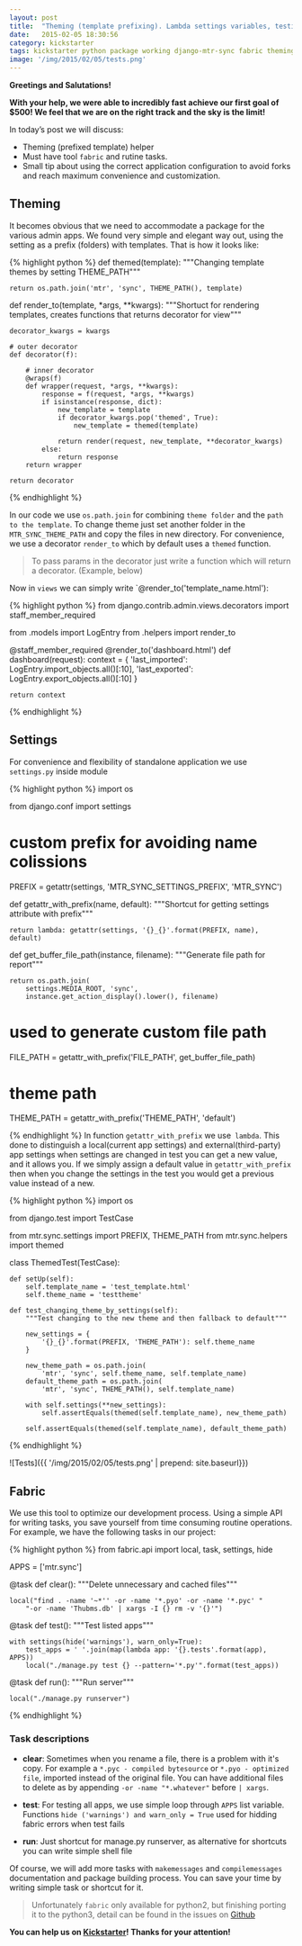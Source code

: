 ```yaml
---
layout: post
title:  "Theming (template prefixing). Lambda settings variables, testing. Fabfile for all annoying tasks"
date:   2015-02-05 18:30:56
сategory: kickstarter
tags: kickstarter python package working django-mtr-sync fabric theming settings
image: '/img/2015/02/05/tests.png'
---
```


**Greetings and Salutations!**

**With your help, we were able to incredibly fast achieve our first goal of $500!
We feel that we are on the right track and the sky is the limit!**

In today’s post we will discuss:

- Theming (prefixed template) helper
- Must have tool `fabric` and rutine tasks.
- Small tip about using the correct application configuration to avoid
  forks and reach maximum convenience and customization.

## Theming

It becomes obvious that we need to accommodate a package for the various admin apps.
We found very simple and elegant way out, using the setting as a prefix (folders) with templates.
That is how it looks like:

{% highlight python %}
def themed(template):
    """Changing template themes by setting THEME_PATH"""

    return os.path.join('mtr', 'sync', THEME_PATH(), template)

def render_to(template, *args, **kwargs):
    """Shortuct for rendering templates,
    creates functions that returns decorator for view"""

    decorator_kwargs = kwargs

    # outer decorator
    def decorator(f):

        # inner decorator
        @wraps(f)
        def wrapper(request, *args, **kwargs):
            response = f(request, *args, **kwargs)
            if isinstance(response, dict):
                new_template = template
                if decorator_kwargs.pop('themed', True):
                    new_template = themed(template)

                return render(request, new_template, **decorator_kwargs)
            else:
                return response
        return wrapper

    return decorator
{% endhighlight %}

In our code we use `os.path.join` for combining `theme folder` and the `path to the template`.
To change theme just set another folder in the `MTR_SYNC_THEME_PATH` and copy the files in new directory.
For convenience, we use a decorator `render_to` which by default uses a `themed` function.

> To pass params in the decorator just write a function
which will return a decorator. (Example, below)

Now in `views` we can simply write `@render_to('template_name.html'):

{% highlight python %}
from django.contrib.admin.views.decorators import staff_member_required

from .models import LogEntry
from .helpers import render_to


@staff_member_required
@render_to('dashboard.html')
def dashboard(request):
    context = {
        'last_imported': LogEntry.import_objects.all()[:10],
        'last_exported': LogEntry.export_objects.all()[:10]
    }

    return context
{% endhighlight %}

## Settings

For convenience and flexibility of standalone application we use `settings.py` inside module

{% highlight python %}
import os

from django.conf import settings

# custom prefix for avoiding name colissions
PREFIX = getattr(settings, 'MTR_SYNC_SETTINGS_PREFIX', 'MTR_SYNC')


def getattr_with_prefix(name, default):
    """Shortcut for getting settings attribute with prefix"""

    return lambda: getattr(settings, '{}_{}'.format(PREFIX, name), default)


def get_buffer_file_path(instance, filename):
    """Generate file path for report"""

    return os.path.join(
        settings.MEDIA_ROOT, 'sync',
        instance.get_action_display().lower(), filename)

# used to generate custom file path
FILE_PATH = getattr_with_prefix('FILE_PATH', get_buffer_file_path)

# theme path
THEME_PATH = getattr_with_prefix('THEME_PATH', 'default')

{% endhighlight %}
In function `getattr_with_prefix` we use` lambda`. This done to distinguish a local(current app settings) and external(third-party) app settings when settings are changed in test you can get a new value, and it allows you. If we simply assign a default value in `getattr_with_prefix` then when you change the settings in the test you would get a previous value instead of a new.

{% highlight python %}
import os

from django.test import TestCase

from mtr.sync.settings import PREFIX, THEME_PATH
from mtr.sync.helpers import themed


class ThemedTest(TestCase):

    def setUp(self):
        self.template_name = 'test_template.html'
        self.theme_name = 'testtheme'

    def test_changing_theme_by_settings(self):
        """Test changing to the new theme and then fallback to default"""

        new_settings = {
            '{}_{}'.format(PREFIX, 'THEME_PATH'): self.theme_name
        }

        new_theme_path = os.path.join(
            'mtr', 'sync', self.theme_name, self.template_name)
        default_theme_path = os.path.join(
            'mtr', 'sync', THEME_PATH(), self.template_name)

        with self.settings(**new_settings):
            self.assertEquals(themed(self.template_name), new_theme_path)

        self.assertEquals(themed(self.template_name), default_theme_path)
{% endhighlight %}

![Tests]({{ '/img/2015/02/05/tests.png' | prepend: site.baseurl}})

## Fabric

We use this tool to optimize our development process. Using a simple API for writing tasks, you save yourself from time consuming routine operations.
For example, we have the following tasks in our project:

{% highlight python %}
from fabric.api import local, task, settings, hide

APPS = ['mtr.sync']


@task
def clear():
    """Delete unnecessary and cached files"""

    local("find . -name '~*'' -or -name '*.pyo' -or -name '*.pyc' "
        "-or -name 'Thubms.db' | xargs -I {} rm -v '{}'")


@task
def test():
    """Test listed apps"""

    with settings(hide('warnings'), warn_only=True):
        test_apps = ' '.join(map(lambda app: '{}.tests'.format(app), APPS))
        local("./manage.py test {} --pattern='*.py'".format(test_apps))


@task
def run():
    """Run server"""

    local("./manage.py runserver")
{% endhighlight %}

### Task descriptions

- **clear**: Sometimes when you rename a file, there is a problem with it's copy. For example a `*.pyc - compiled bytesource` or
`*.pyo - optimized file`, imported instead of the original file. You can have additional files to delete as by appending
`-or -name "*.whatever"` before `| xargs`.

- **test**: For testing all apps, we use simple loop through `APPS` list variable. Functions `hide ('warnings') and warn_only = True` used for
   hidding fabric errors when test fails

- **run**: Just shortcut for manage.py runserver, as alternative for shortcuts you can write simple shell file

Of course, we will add more tasks with `makemessages` and `compilemessages` documentation and package building process.
You can save your time by writing simple task or shortcut for it.

> Unfortunately `fabric` only available for python2, but finishing porting it
to the python3, detail can be found in the issues on [Github][github]

**You can help us on [Kickstarter][kickstarter]! Thanks for your attention!**

[kickstarter]: https://www.kickstarter.com/projects/1625615835/django-opensource-improved-import-export-package
[github]: https://github.com/fabric/fabric/issues/1050